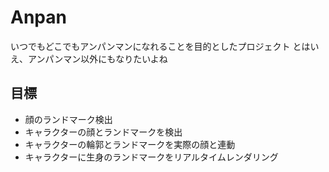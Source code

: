 # Anpan

いつでもどこでもアンパンマンになれることを目的としたプロジェクト
とはいえ、アンパンマン以外にもなりたいよね

## 目標

* 顔のランドマーク検出
* キャラクターの顔とランドマークを検出
* キャラクターの輪郭とランドマークを実際の顔と連動
* キャラクターに生身のランドマークをリアルタイムレンダリング
